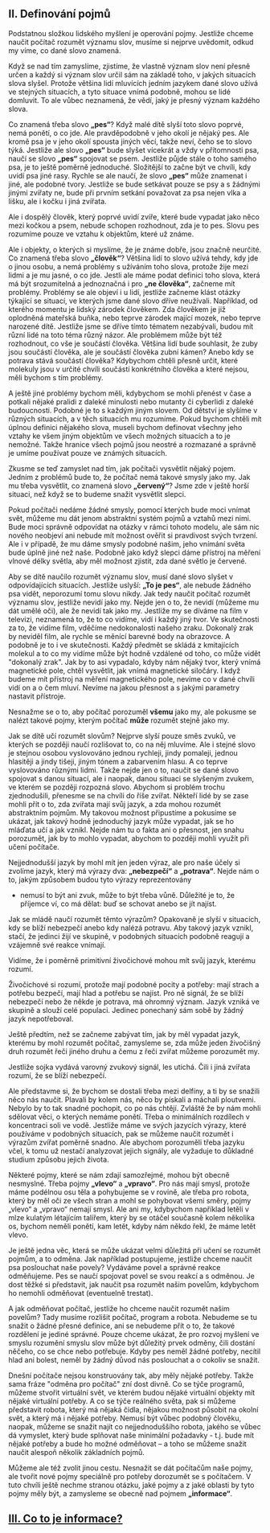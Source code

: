 ## II. Definování pojmů

Podstatnou složkou lidského myšlení je operování pojmy.
Jestliže chceme naučit počítač rozumět významu slov, musíme si nejprve uvědomit,
odkud my víme, co dané slovo znamená.

Když se nad tím zamyslíme, zjistíme, že vlastně význam slov není přesně určen
a každý si význam slov určil sám na základě toho, v jakých situacích slova slyšel.
Protože většina lidí mluvících jedním jazykem dané slovo užívá ve stejných situacích,
a tyto situace vnímá podobně, mohou se lidé domluvit. To ale vůbec neznamená, že vědí,
jaký je přesný význam každého slova. 

Co znamená třeba slovo **„pes“**? Když malé dítě slyší toto slovo poprvé, nemá ponětí, o co jde.
Ale pravděpodobně v jeho okolí je nějaký pes. Ale kromě psa je v jeho okolí spousta jiných věcí,
takže neví, čeho se to slovo týká. Jestliže ale slovo **„pes“** bude slyšet vícekrát a vždy v přítomnosti psa,
naučí se slovo **„pes“** spojovat se psem. Jestliže půjde stále o toho samého psa,
je to ještě poměrně jednoduché. Složitější to začne být ve chvíli, kdy uvidí psa jiné rasy.
Rychle se ale naučí, že slovo **„pes“** může znamenat i jiné, ale podobné tvory.
Jestliže se bude setkávat pouze se psy a s žádnými jinými zvířaty ne,
bude při prvním setkání považovat za psa nejen vlka a lišku, ale i kočku i jiná zvířata.

Ale i dospělý člověk, který poprvé uvidí zvíře, které bude vypadat jako něco mezi kočkou a psem,
nebude schopen rozhodnout, zda je to pes.
Slovu pes rozumíme pouze ve vztahu k objektům, které už známe. 

Ale i objekty, o kterých si myslíme, že je známe dobře, jsou značně neurčité.
Co znamená třeba slovo **„člověk“**? Většina lidí to slovo užívá tehdy, kdy jde o jinou osobu,
a nemá problémy s užíváním toho slova, protože žije mezi lidmi a je mu jasné, o co jde.
Jestli ale máme podat definici toho slova, která má být srozumitelná a jednoznačná i pro **„ne člověka“**,
začneme mít problémy. Problémy se ale objeví i u lidí, jestliže začneme klást otázky týkající se situací,
ve kterých jsme dané slovo dříve neužívali. Například, od kterého momentu je lidský zárodek člověkem.
Zda člověkem je již oplodněná mateřská buňka, nebo teprve zárodek mající mozek, nebo teprve narozené dítě.
Jestliže jsme se dříve tímto tématem nezabývali, budou mít různí lidé na toto téma různý názor.
Ale problémem může být též rozhodnout, co vše je součástí člověka. Většina lidí bude souhlasit,
že zuby jsou součástí člověka, ale je součástí člověka zubní kámen? Anebo kdy se potrava stává součástí člověka?
Kdybychom chtěli přesně určit, které molekuly jsou v určité chvíli součástí konkrétního člověka a které nejsou,
měli bychom s tím problémy.

A ještě jiné problémy bychom měli, kdybychom se mohli přenést v čase a potkali nějaké pralidi z daleké minulosti
nebo mutanty či cyberlidi z daleké budoucnosti. Podobné je to s každým jiným slovem.
Od dětství je slyšíme v různých situacích, a v těch situacích mu rozumíme.
Pokud bychom chtěli mít úplnou definici nějakého slova, museli bychom definovat všechny jeho vztahy
ke všem jiným objektům ve všech možných situacích a to je nemožné.
Takže hranice všech pojmů jsou neostré a rozmazané a správně je umíme používat pouze ve známých situacích.

Zkusme se teď zamyslet nad tím, jak počítači vysvětlit nějaký pojem.
Jedním z problémů bude to, že počítač nemá takové smysly jako my.
Jak mu třeba vysvětlit, co znamená slovo **„červený“**? Jsme zde v ještě horší situaci,
než když se to budeme snažit vysvětlit slepci.

Pokud počítači nedáme žádné smysly, pomocí kterých bude moci vnímat svět,
můžeme mu dát jenom abstraktní systém pojmů a vztahů mezi nimi.
Bude moci správně odpovídat na otázky v rámci tohoto modelu, ale sám nic nového neobjeví
ani nebude mít možnost ověřit si pravdivost svých tvrzení. Ale i v případě, že mu dáme smysly podobné našim,
jeho vnímání světa bude úplně jiné než naše. Podobně jako když slepci dáme přístroj na měření vlnové délky světla,
aby měl možnost zjistit, zda dané světlo je červené. 

Aby se dítě naučilo rozumět významu slov, musí dané slovo slyšet v odpovídajících situacích.
Jestliže uslyší: **„To je pes“**, ale nebude žádného psa vidět, neporozumí tomu slovu nikdy.
Jak tedy naučit počítač rozumět významu slov, jestliže nevidí jako my. Nejde jen o to, že nevidí
(můžeme mu dát umělé oči), ale že nevidí tak jako my. Jestliže my se díváme na film v televizi,
neznamená to, že to co vidíme, vidí i každý jiný tvor. Ve skutečnosti za to, že vidíme film,
vděčíme nedokonalosti našeho zraku. Dokonalý zrak by neviděl film, ale rychle se měnící barevné body na obrazovce.
A podobně je to i ve skutečnosti. Každý předmět se skládá z kmitajících molekul a to co my vidíme
může být hodně vzdálené od toho, co může vidět "dokonalý zrak". Jak by to asi vypadalo, kdyby nám nějaký tvor,
který vnímá magnetické pole, chtěl vysvětlit, jak vnímá magnetické siločáry.
I když budeme mít přístroj na měření magnetického pole, nevíme co v dané chvíli vidí on a o čem mluví.
Nevíme na jakou přesnost a s jakými parametry nastavit přístroje.

Nesnažme se o to, aby počítač porozuměl **všemu** jako my, ale pokusme se nalézt takové pojmy,
kterým počítač **může** rozumět stejně jako my.


Jak se dítě učí rozumět slovům? Nejprve slyší pouze směs zvuků, ve kterých se později naučí rozlišovat to,
co na něj mluvíme. Ale i stejné slovo je stejnou osobou vyslovováno jednou rychleji, jindy pomaleji,
jednou hlasitěji a jindy tišeji, jiným tónem a zabarvením hlasu. A co teprve vyslovováno různými lidmi.
Takže nejde jen o to, naučit se dané slovo spojovat s danou situací, ale i naopak, danou situaci se slyšeným zvukem,
ve kterém se později rozpozná slovo. Abychom si problém trochu zjednodušili, přenesme se na chvíli do říše zvířat.
Někteří lidé by se zase mohli přít o to, zda zvířata mají svůj jazyk, a zda mohou rozumět abstraktním pojmům.
My takovou možnost připustíme a pokusíme se ukázat, jak takový hodně jednoduchý jazyk může vypadat,
jak se ho mláďata učí a jak vznikl. Nejde nám tu o fakta ani o přesnost, jen snahu porozumět, jak by to mohlo vypadat,
abychom to později mohli využít při učení počítače.

Nejjednodušší jazyk by mohl mít jen jeden výraz, ale pro naše účely si zvolíme jazyk, který má výrazy dva:
**„nebezpečí“** a **„potrava“**. Nejde nám o to, jakým způsobem budou tyto výrazy reprezentovány
- nemusí to být ani zvuk, může to být třeba vůně. Důležité je to, že příjemce ví, co má dělat:
buď se schovat anebo se jít najíst.

Jak se mládě naučí rozumět těmto výrazům? Opakovaně je slyší v situacích,
kdy se blíží nebezpečí anebo kdy nalézá potravu. Aby takový jazyk vznikl, stačí, že jedinci žijí ve skupině,
v podobných situacích podobně reagují a vzájemně své reakce vnímají.

Vidíme, že i poměrně primitivní živočichové mohou mít svůj jazyk, kterému rozumí.

Živočichové si rozumí, protože mají podobné pocity a potřeby: mají strach a potřebu bezpečí,
mají hlad a potřebu se najíst. Pro ně signál, že se blíží nebezpečí nebo že někde je potrava,
má ohromný význam. Jazyk vzniká ve skupině a slouží celé populaci.
Jedinec ponechaný sám sobě by žádný jazyk nepotřeboval.

Ještě předtím, než se začneme zabývat tím, jak by měl vypadat jazyk, kterému by mohl rozumět počítač,
zamysleme se, zda může jeden živočišný druh rozumět řeči jiného druhu a čemu z řeči zvířat můžeme porozumět my.

Jestliže sojka vydává varovný zvukový signál, les utichá.
Čili i jiná zvířata rozumí, že se blíží nebezpečí.

Ale představme si, že bychom se dostali třeba mezi delfíny, a ti by se snažili něco nás naučit.
Plavali by kolem nás, něco by pískali a máchali ploutvemi. Nebylo by to tak snadné pochopit, co po nás chtějí.
Zvláště že by nám mohli sdělovat věci, o kterých nemáme ponětí. Třeba o minimálních rozdílech v koncentraci soli ve vodě.
Jestliže máme ve svých jazycích výrazy, které používáme v podobných situacích,
pak se můžeme naučit rozumět i výrazům zvířat poměrně snadno. Ale abychom porozuměli třeba jazyku včel,
k tomu už nestačí analyzovat jejich signály, ale vyžaduje to důkladné studium způsobu jejich života. 

Některé pojmy, které se nám zdají samozřejmé, mohou být obecně nesmyslné. Třeba pojmy **„vlevo“** a **„vpravo“**.
Pro nás mají smysl, protože máme podélnou osu těla a pohybujeme se v rovině, ale třeba pro robota,
který by měl oči ze všech stran a mohl se pohybovat všemi směry, pojmy „vlevo“ a „vpravo“ nemají smysl. Ale ani my,
kdybychom například letěli v mlze kulatým létajícím talířem, který by se otáčel současně kolem několika os,
bychom neměli ponětí, kam letět, kdyby nám někdo řekl, že máme letět vlevo.

Je ještě jedna věc, která se může ukázat velmi důležitá při učení se rozumět pojmům, a to odměna.
Jak například postupujeme, jestliže chceme naučit psa poslouchat naše povely?
Vydáváme povel a správné reakce odměňujeme. Pes se naučí spojovat povel se svou reakcí a s odměnou.
Je dost těžké si představit, jak naučit psa rozumět našim povelům, kdybychom ho nemohli odměňovat (eventuelně trestat). 

A jak odměňovat počítač, jestliže ho chceme naučit rozumět našim povelům? Tady musíme rozlišit počítač,
program a robota. Nebudeme se tu snažit o žádné přesné definice, ani se nebudeme přít o to,
že takové rozdělení je jediné správné. Pouze chceme ukázat, že pro rozvoj myšlení ve smyslu rozumění smyslu slov
může být důležitý prvek odměny, čili dostání něčeho, co se chce nebo potřebuje.
Kdyby pes neměl žádné potřeby, necítil hlad ani bolest, neměl by žádný důvod nás poslouchat a o cokoliv se snažit.

Dnešní počítače nejsou konstruovány tak, aby měly nějaké potřeby.
Takže sama fráze "odměna pro počítač" zní dost divně. Co se týče programů, můžeme stvořit virtuální svět,
ve kterém budou nějaké virtuální objekty mít nějaké virtuální potřeby. A co se týče reálného světa,
pak si můžeme představit robota, který má nějaká čidla, nějakou možnost působit na okolní svět,
a který má i nějaké potřeby. Nemusí být vůbec podobný člověku, naopak, můžeme se snažit najít co nejjednoduššího robota,
jakého se vůbec dá vymyslet, který bude splňovat naše minimální požadavky - t.j. bude mít nějaké potřeby
a bude ho možné odměňovat – a toho se můžeme snažit naučit alespoň několik základních pojmů.

Můžeme ale též zvolit jinou cestu. Nesnažit se dát počítačům naše pojmy,
ale tvořit nové pojmy speciálně pro potřeby dorozumět se s počítačem.
V tuto chvíli ještě nechme stranou otázku, jaké pojmy a z jaké oblasti by tyto pojmy měly být,
a zamysleme se obecně nad pojmem **„informace“**.

## [III. Co to je informace?](rozdzial2)
